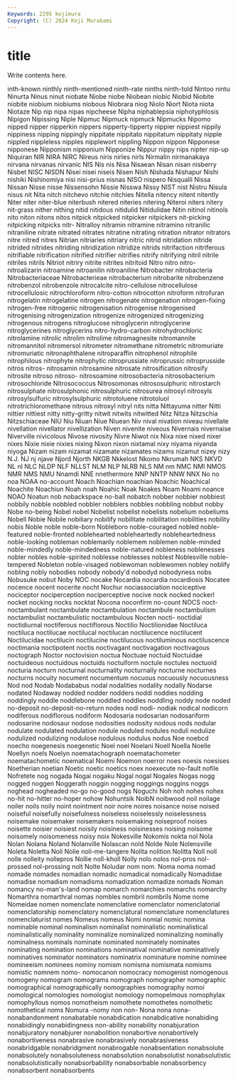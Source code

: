 ```yaml
---
Keywords: 2295 kojimura
Copyright: (C) 2024 Koji Murakami
---
```


# title

Write contents here.



inth-known ninthly ninth-mentioned ninth-rate ninths
ninth-told Nintoo nintu Ninurta Ninus ninut niobate Niobe niobe Niobean
niobic Niobid Niobite niobite niobium niobiums niobous Niobrara niog Niolo
Niort Niota niota Niotaze Nip nip nipa nipas nipcheese Nipha
niphablepsia niphotyphlosis Nipigon Nipissing Niple Nipmuc Nipmuck nipmuck Nipmucks Nipomo
nipped nipper nipperkin nippers nipperty-tipperty nippier nippiest nippily nippiness nipping
nippingly nippitate nippitato nippitatum nippitaty nipple nippled nippleless nipples nipplewort
nippling Nippon nippon Nipponese nipponese Nipponism nipponium Nipponize Nippur nippy
nips nipter nip-up Niquiran NIR NIRA NIRC Nireus niris nirles
nirls Nirmalin nirmanakaya nirvana nirvanas nirvanic NIS Nis nis Nisa
Nisaean Nisan nisan nisberry Nisbet NISC NISDN Nisei nisei niseis
Nisen Nish Nishada Nishapur Nishi nishiki Nishinomiya nisi nisi-prius nisnas
NISO nispero Nisqualli Nissa Nissan Nisse nisse Nissensohn Nissie Nisswa
Nissy NIST nist Nistru Nisula nisus nit Nita nitch nitchevo
nitchie nitchies Nitella nitency nitent nitently Niter niter niter-blue niterbush
nitered niteries nitering Niteroi niters nitery nit-grass nither nithing nitid
nitidous nitidulid Nitidulidae Nitin nitinol nitinols nito niton nitons nitos
nitpick nitpicked nitpicker nitpickers nit-picking nitpicking nitpicks nitr- Nitralloy nitramin
nitramine nitramino nitranilic nitraniline nitrate nitrated nitrates nitratine nitrating nitration
nitrator nitrators nitre nitred nitres Nitrian nitriaries nitriary nitric nitrid
nitridation nitride nitrided nitrides nitriding nitridization nitridize nitrids nitrifaction nitriferous
nitrifiable nitrification nitrified nitrifier nitrifies nitrify nitrifying nitril nitrile nitriles
nitrils Nitriot nitriry nitrite nitrites nitritoid Nitro nitro nitro- nitroalizarin
nitroamine nitroanilin nitroaniline Nitrobacter nitrobacteria Nitrobacteriaceae Nitrobacterieae nitrobacterium nitrobarite nitrobenzene
nitrobenzol nitrobenzole nitrocalcite nitro-cellulose nitrocellulose nitrocellulosic nitrochloroform nitro-cotton nitrocotton nitroform
nitrofuran nitrogelatin nitrogelatine nitrogen nitrogenate nitrogenation nitrogen-fixing nitrogen-free nitrogenic nitrogenisation
nitrogenise nitrogenised nitrogenising nitrogenization nitrogenize nitrogenized nitrogenizing nitrogenous nitrogens nitroglucose
nitroglycerin nitroglycerine nitroglycerines nitroglycerins nitro-hydro-carbon nitrohydrochloric nitrolamine nitrolic nitrolim nitrolime
nitromagnesite nitromannite nitromannitol nitromersol nitrometer nitromethane nitrometric nitromuriate nitromuriatic nitronaphthalene
nitroparaffin nitrophenol nitrophile nitrophilous nitrophyte nitrophytic nitroprussiate nitroprussic nitroprusside nitros
nitros- nitrosamin nitrosamine nitrosate nitrosification nitrosify nitrosite nitroso nitroso- nitrosoamine
nitrosobacteria nitrosobacterium nitrosochloride Nitrosococcus Nitrosomonas nitrososulphuric nitrostarch nitrosulphate nitrosulphonic nitrosulphuric
nitrosurea nitrosyl nitrosyls nitrosylsulfuric nitrosylsulphuric nitrotoluene nitrotoluol nitrotrichloromethane nitrous nitroxyl
nitryl nits nitta Nittayuma nitter Nitti nittier nittiest nitty nitty-gritty
nitwit nitwits nitwitted Nitz Nitza Nitzschia Nitzschiaceae NIU Niu Niuan
Niue Niuean Niv nival nivation niveau nivellate nivellation nivellator nivellization
Niven nivenite niveous Nivernais nivernaise Niverville nivicolous Nivose nivosity Nivre
Niwot nix Nixa nixe nixed nixer nixes Nixie nixie nixies
nixing Nixon nixon nixtamal nixy niyama niyanda niyoga Nizam nizam
nizamat nizamate nizamates nizams nizamut nizey nizy N.J. NJ nj
njave Njord Njorth NKGB Nkkelost Nkomo Nkrumah NKS NKVD NL
nl NLC NLDP NLF NLLST NLM NLP NLRB NLS NM
nm NMC NMI NMOS NMR NMS NMU Nnamdi NNE nnethermore
NNP NNTP NNW NNX No no noa NOAA no-account Noach
Noachian noachian Noachic Noachical Noachite Noachiun Noah noah Noahic Noak
Noakes Noam Noami noance NOAO Noatun nob nobackspace no-ball nobatch
nobber nobbier nobbiest nobbily nobble nobbled nobbler nobblers nobbles nobbling
nobbut nobby Nobe no-being Nobel nobel Nobelist nobelist nobelists nobelium
nobeliums Nobell Nobie Nobile nobiliary nobilify nobilitate nobilitation nobilities nobility
nobis Noble noble noble-born Nobleboro noble-couraged nobled noble-featured noble-fronted noblehearted
nobleheartedly nobleheartedness noble-looking nobleman noblemanly noblemem noblemen noble-minded noble-mindedly noble-mindedness
noble-natured nobleness noblenesses nobler nobles noble-spirited noblesse noblesses noblest Noblesville
noble-tempered Nobleton noble-visaged noblewoman noblewomen nobley noblify nobling nobly nobodies
nobody nobody'd nobodyd nobodyness nobs Nobusuke nobut Noby NOC nocake
Nocardia nocardia nocardiosis Nocatee nocence nocent nocerite nocht Nochur nociassociation
nociceptive nociceptor nociperception nociperceptive nocive nock nocked nockerl nocket nocking
nocks nocktat Nocona noconfirm no-count NOCS noct- noctambulant noctambulate noctambulation
noctambule noctambulism noctambulist noctambulistic noctambulous Nocten nocti- noctidial noctidiurnal noctiferous
noctiflorous Noctilio Noctilionidae Noctiluca noctiluca noctilucae noctilucal noctilucan noctilucence noctilucent
Noctilucidae noctilucin noctilucine noctilucous noctiluminous noctiluscence noctimania noctipotent noctis noctivagant
noctivagation noctivagous noctograph Noctor noctovision noctua Noctuae noctuid Noctuidae noctuideous
noctuidous noctuids noctuiform noctule noctules noctuoid nocturia nocturn nocturnal nocturnality
nocturnally nocturne nocturnes nocturns nocuity nocument nocumentum nocuous nocuously nocuousness
Nod nod Nodab Nodababus nodal nodalities nodality nodally Nodarse nodated
Nodaway nodded nodder nodders noddi noddies nodding noddingly noddle noddlebone
noddled noddles noddling noddy node noded no-deposit no-deposit-no-return nodes nodi
nodi- nodiak nodical nodicorn nodiferous nodiflorous nodiform Nodosaria nodosarian nodosariform
nodosarine nodosaur nodose nodosities nodosity nodous nods nodular nodulate nodulated
nodulation nodule noduled nodules noduli nodulize nodulized nodulizing nodulose nodulous
nodulus nodus Noe noebcd noecho noegenesis noegenetic Noel noel Noelani
Noell Noella Noelle Noellyn noels Noelyn noematachograph noematachometer noematachometic noematical
Noemi Noemon noerror noes noesis noesises Noetherian noetian Noetic noetic
noetics noex noexecute no-fault nofile Nofretete nog nogada Nogai nogaku
Nogal nogal Nogales Nogas nogg nogged noggen Noggerath noggin nogging
noggings noggins noggs noghead nogheaded no-go no-good nogs Noguchi Noh
noh nohes nohex no-hit no-hitter no-hoper nohow Nohuntsik NoibN noibwood
noil noilage noiler noils noily noint nointment noir noire noires
noisance noise noised noiseful noisefully noisefulness noiseless noiselessly noiselessness noisemake
noisemaker noisemakers noisemaking noiseproof noises noisette noisier noisiest noisily noisiness
noisinesses noising noisome noisomely noisomeness noisy noix Nokesville Nokomis nokta
nol Nola Nolan Nolana Noland Nolanville Nolascan nold Nolde Nole
Nolensville Noleta Noletta Noli Nolie noli-me-tangere Nolita nolition Nolitta Noll
noll nolle nolleity nollepros Nollie noll-kholl Nolly nolo nolos nol-pros
nol-prossed nol-prossing nolt Nolte Noludar nom nom. Noma noma nomad
nomade nomades nomadian nomadic nomadical nomadically Nomadidae nomadise nomadism nomadisms
nomadization nomadize nomads Noman nomancy no-man's-land nomap nomarch nomarchies nomarchs
nomarchy Nomarthra nomarthral nomas nombles nombril nombrils Nome nome Nomeidae
nomen nomenclate nomenclative nomenclator nomenclatorial nomenclatorship nomenclatory nomenclatural nomenclature nomenclatures
nomenclaturist nomes Nomeus nomeus Nomi nomial nomic nomina nominable nominal
nominalism nominalist nominalistic nominalistical nominalistically nominality nominalize nominalized nominalizing nominally
nominalness nominals nominate nominated nominately nominates nominating nomination nominations nominatival
nominative nominatively nominatives nominator nominators nominatrix nominature nomine nominee nomineeism
nominees nominy nomism nomisma nomismata nomisms nomistic nomnem nomo- nomocanon
nomocracy nomogenist nomogenous nomogeny nomogram nomograms nomograph nomographer nomographic nomographical
nomographically nomographies nomography nomoi nomological nomologies nomologist nomology nomopelmous nomophylax
nomophyllous nomos nomotheism nomothete nomothetes nomothetic nomothetical noms Nomura -nomy
non non- Nona nona nona- nonabandonment nonabatable nonabdication nonabdicative nonabiding
nonabidingly nonabidingness non-ability nonability nonabjuration nonabjuratory nonabjurer nonabolition nonabortive nonabortively
nonabortiveness nonabrasive nonabrasively nonabrasiveness nonabridgable nonabridgment nonabrogable nonabsentation nonabsolute nonabsolutely
nonabsoluteness nonabsolution nonabsolutist nonabsolutistic nonabsolutistically nonabsorbability nonabsorbable nonabsorbency nonabsorbent nonabsorbents
